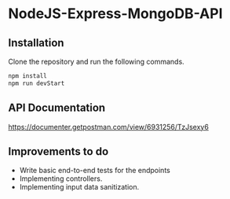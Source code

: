 # NodeJS-Express-MongoDB-API


## Installation

Clone the repository and run the following commands.

```bash
npm install
npm run devStart
```

## API Documentation

https://documenter.getpostman.com/view/6931256/TzJsexy6

## Improvements to do
* Write basic end-to-end tests for the endpoints
* Implementing controllers.
* Implementing input data sanitization.